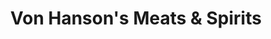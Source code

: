 ---
title: "Von Hanson's Meats & Spirits"
url: /chandler/von-hansons-meats-and-spirits/
shop: butcher
---
